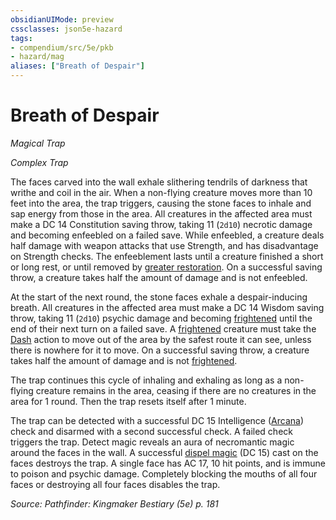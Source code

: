 ```yaml
---
obsidianUIMode: preview
cssclasses: json5e-hazard
tags:
- compendium/src/5e/pkb
- hazard/mag
aliases: ["Breath of Despair"]
---
```

# Breath of Despair
*Magical Trap*  

*Complex Trap*

The faces carved into the wall exhale slithering tendrils of darkness that writhe and coil in the air. When a non-flying creature moves more than 10 feet into the area, the trap triggers, causing the stone faces to inhale and sap energy from those in the area. All creatures in the affected area must make a DC 14 Constitution saving throw, taking 11 (`2d10`) necrotic damage and becoming enfeebled on a failed save. While enfeebled, a creature deals half damage with weapon attacks that use Strength, and has disadvantage on Strength checks. The enfeeblement lasts until a creature finished a short or long rest, or until removed by [greater restoration](2-Mechanics/CLI/spells/greater-restoration.md). On a successful saving throw, a creature takes half the amount of damage and is not enfeebled.

At the start of the next round, the stone faces exhale a despair-inducing breath. All creatures in the affected area must make a DC 14 Wisdom saving throw, taking 11 (`2d10`) psychic damage and becoming [frightened](2-Mechanics/CLI/rules/conditions.md#frightened) until the end of their next turn on a failed save. A [frightened](2-Mechanics/CLI/rules/conditions.md#frightened) creature must take the [Dash](2-Mechanics/CLI/rules/actions.md#Dash) action to move out of the area by the safest route it can see, unless there is nowhere for it to move. On a successful saving throw, a creature takes half the amount of damage and is not [frightened](2-Mechanics/CLI/rules/conditions.md#frightened).

The trap continues this cycle of inhaling and exhaling as long as a non-flying creature remains in the area, ceasing if there are no creatures in the area for 1 round. Then the trap resets itself after 1 minute.

The trap can be detected with a successful DC 15 Intelligence ([Arcana](2-Mechanics/CLI/rules/skills.md#Arcana)) check and disarmed with a second successful check. A failed check triggers the trap. Detect magic reveals an aura of necromantic magic around the faces in the wall. A successful [dispel magic](2-Mechanics/CLI/spells/dispel-magic.md) (DC 15) cast on the faces destroys the trap. A single face has AC 17, 10 hit points, and is immune to poison and psychic damage. Completely blocking the mouths of all four faces or destroying all four faces disables the trap.

*Source: Pathfinder: Kingmaker Bestiary (5e) p. 181*
